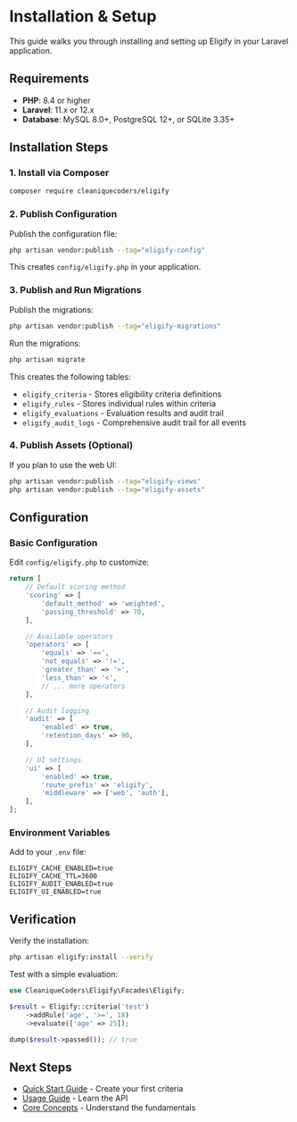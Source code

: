 # Installation & Setup

This guide walks you through installing and setting up Eligify in your Laravel application.

## Requirements

- **PHP**: 8.4 or higher
- **Laravel**: 11.x or 12.x
- **Database**: MySQL 8.0+, PostgreSQL 12+, or SQLite 3.35+

## Installation Steps

### 1. Install via Composer

```bash
composer require cleaniquecoders/eligify
```

### 2. Publish Configuration

Publish the configuration file:

```bash
php artisan vendor:publish --tag="eligify-config"
```

This creates `config/eligify.php` in your application.

### 3. Publish and Run Migrations

Publish the migrations:

```bash
php artisan vendor:publish --tag="eligify-migrations"
```

Run the migrations:

```bash
php artisan migrate
```

This creates the following tables:

- `eligify_criteria` - Stores eligibility criteria definitions
- `eligify_rules` - Stores individual rules within criteria
- `eligify_evaluations` - Evaluation results and audit trail
- `eligify_audit_logs` - Comprehensive audit trail for all events

### 4. Publish Assets (Optional)

If you plan to use the web UI:

```bash
php artisan vendor:publish --tag="eligify-views"
php artisan vendor:publish --tag="eligify-assets"
```

## Configuration

### Basic Configuration

Edit `config/eligify.php` to customize:

```php
return [
    // Default scoring method
    'scoring' => [
        'default_method' => 'weighted',
        'passing_threshold' => 70,
    ],

    // Available operators
    'operators' => [
        'equals' => '==',
        'not_equals' => '!=',
        'greater_than' => '>',
        'less_than' => '<',
        // ... more operators
    ],

    // Audit logging
    'audit' => [
        'enabled' => true,
        'retention_days' => 90,
    ],

    // UI settings
    'ui' => [
        'enabled' => true,
        'route_prefix' => 'eligify',
        'middleware' => ['web', 'auth'],
    ],
];
```

### Environment Variables

Add to your `.env` file:

```env
ELIGIFY_CACHE_ENABLED=true
ELIGIFY_CACHE_TTL=3600
ELIGIFY_AUDIT_ENABLED=true
ELIGIFY_UI_ENABLED=true
```

## Verification

Verify the installation:

```bash
php artisan eligify:install --verify
```

Test with a simple evaluation:

```php
use CleaniqueCoders\Eligify\Facades\Eligify;

$result = Eligify::criteria('test')
    ->addRule('age', '>=', 18)
    ->evaluate(['age' => 25]);

dump($result->passed()); // true
```

## Next Steps

- [Quick Start Guide](quick-start.md) - Create your first criteria
- [Usage Guide](usage-guide.md) - Learn the API
- [Core Concepts](core-concepts.md) - Understand the fundamentals
